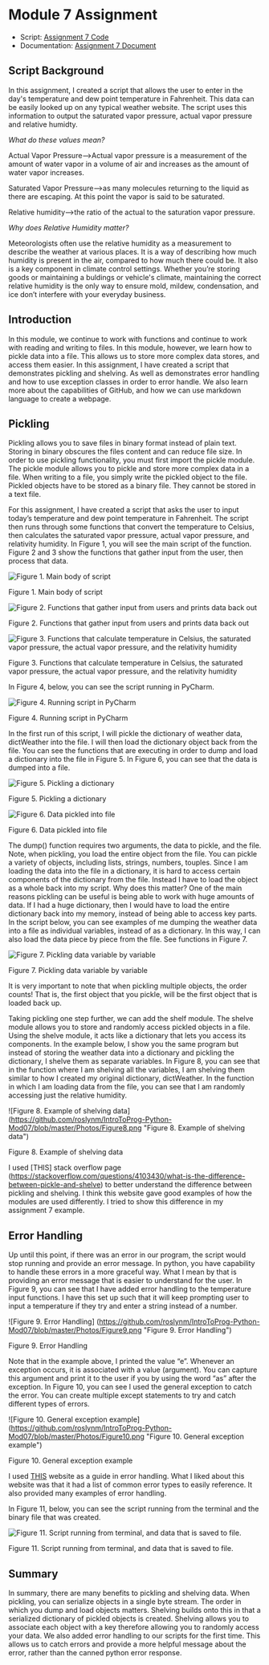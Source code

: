 # Module 7 Assignment
- Script: [Assignment 7 Code](https://github.com/roslynm/IntroToProg-Python-Mod07/blob/master/Assignment07.py)
- Documentation: [Assignment 7 Document](https://github.com/roslynm/IntroToProg-Python-Mod07/blob/master/Assignment07.pdf)
  
## Script Background
In this assignment, I created a script that allows the user to enter in the day's temperature and dew point temperature in Fahrenheit. This data can be easily looked up on any typical weather website. The script uses this information to output the saturated vapor pressure, actual vapor pressure and relative humidty. 

*What do these values mean?*

Actual Vapor Pressure-->Actual vapor pressure is a measurement of the amount of water vapor in a volume of air and increases as the amount of water vapor increases.

Saturated Vapor Pressure-->as many molecules returning to the liquid as there are escaping. At this point the vapor is said to be saturated.

Relative humidity-->the ratio of the actual to the saturation vapor pressure.

*Why does Relative Humidity matter?*

Meteorologists often use the relative humidity as a measurement to describe the weather at various places. It is a way of describing how much humidity is present in the air, compared to how much there could be. It also is a key component in climate control settings. Whether you’re storing goods or maintaining a buldings or vehicle's climate, maintaining the correct relative humidity is the only way to ensure mold, mildew, condensation, and ice don’t interfere with your everyday business.

## Introduction
In this module, we continue to work with functions and continue to work with reading and writing to files. In this module, however, we learn how to pickle data into a file. This allows us to store more complex data stores, and access them easier. In this assignment, I have created a script that demonstrates pickling and shelving. As well as demonstrates error handling and how to use exception classes in order to error handle. We also learn more about the capabilities of GitHub, and how we can use markdown language to create a webpage. 

## Pickling
Pickling allows you to save files in binary format instead of plain text. Storing in binary obscures the files content and can reduce file size. In order to use pickling functionality, you must first import the pickle module. The pickle module allows you to pickle and store more complex data in a file. When writing to a file, you simply write the pickled object to the file. Pickled objects have to be stored as a binary file. They cannot be stored in a text file. 

For this assignment, I have created a script that asks the user to input today’s temperature and dew point temperature in Fahrenheit. The script then runs through some functions that convert the temperature to Celsius, then calculates the saturated vapor pressure, actual vapor pressure, and relativity humidity. In Figure 1, you will see the main script of the function. Figure 2 and 3 show the functions that gather input from the user, then process that data. 

![Figure 1. Main body of script](https://github.com/roslynm/IntroToProg-Python-Mod07/blob/master/Photos/Figure1.png "Figure 1")

Figure 1. Main body of script

![Figure 2. Functions that gather input from users and prints data back out](https://github.com/roslynm/IntroToProg-Python-Mod07/blob/master/Photos/Figure2.png "Figure 2. Functions that gather input from users and prints data back out")

Figure 2. Functions that gather input from users and prints data back out

![Figure 3. Functions that calculate temperature in Celsius, the saturated vapor pressure, the actual vapor pressure, and the relativity humidity](https://github.com/roslynm/IntroToProg-Python-Mod07/blob/master/Photos/Figure3.png "Figure 3. Functions that calculate temperature in Celsius, the saturated vapor pressure, the actual vapor pressure, and the relativity humidity")

Figure 3. Functions that calculate temperature in Celsius, the saturated vapor pressure, the actual vapor pressure, and the relativity humidity

In Figure 4, below, you can see the script running in PyCharm.

![Figure 4. Running script in PyCharm](https://github.com/roslynm/IntroToProg-Python-Mod07/blob/master/Photos/Figure4.png "Figure 4. Running script in PyCharm")

Figure 4. Running script in PyCharm

In the first run of this script, I will pickle the dictionary of weather data, dictWeather into the file. I will then load the dictionary object back from the file. You can see the functions that are executing in order to dump and load a dictionary into the file in Figure 5. In Figure 6, you can see that the data is dumped into a file. 

![Figure 5. Pickling a dictionary](https://github.com/roslynm/IntroToProg-Python-Mod07/blob/master/Photos/Figure5.png "Figure 5. Pickling a dictionary")

Figure 5. Pickling a dictionary

![Figure 6. Data pickled into file](https://github.com/roslynm/IntroToProg-Python-Mod07/blob/master/Photos/Figure6.png "Figure 6. Data pickled into file")

Figure 6. Data pickled into file

The dump() function requires two arguments, the data to pickle, and the file. Note, when pickling, you load the entire object from the file. You can pickle a variety of objects, including lists, strings, numbers, touples. Since I am loading the data into the file in a dictionary, it is hard to access certain components of the dictionary from the file. Instead I have to load the object as a whole back into my script. Why does this matter? One of the main reasons pickling can be useful is being able to work with huge amounts of data. If I had a huge dictionary, then I would have to load the entire dictionary back into my memory, instead of being able to access key parts. In the script below, you can see examples of me dumping the weather data into a file as individual variables, instead of as a dictionary. In this way, I can also load the data piece by piece from the file. See functions in Figure 7. 

![Figure 7. Pickling data variable by variable](https://github.com/roslynm/IntroToProg-Python-Mod07/blob/master/Photos/Figure6.png "Figure 7. Pickling data variable by variable")

Figure 7. Pickling data variable by variable

It is very important to note that when pickling multiple objects, the order counts! That is, the first object that you pickle, will be the first object that is loaded back up. 

Taking pickling one step further, we can add the shelf module.  The shelve module allows you to store and randomly access pickled objects in a file. Using the shelve module, it acts like a dictionary that lets you access its components. In the example below, I show you the same program but instead of storing the weather data into a dictionary and pickling the dictionary, I shelve them as separate variables. In Figure 8, you can see that in the function where I am shelving all the variables, I am shelving them similar to how I created my original dictionary, dictWeather. In the function in which I am loading data from the file, you can see that I am randomly accessing just the relative humidity. 

![Figure 8. Example of shelving data] (https://github.com/roslynm/IntroToProg-Python-Mod07/blob/master/Photos/Figure8.png "Figure 8. Example of shelving data")

Figure 8. Example of shelving data

I used [THIS] stack overflow page (https://stackoverflow.com/questions/4103430/what-is-the-difference-between-pickle-and-shelve) to better understand the difference between pickling and shelving. I think this website gave good examples of how the modules are used differently. I tried to show this difference in my assignment 7 example.

## Error Handling

Up until this point, if there was an error in our program, the script would stop running and provide an error message. In python, you have capability to handle these errors in a more graceful way. What I mean by that is providing an error message that is easier to understand for the user. In Figure 9, you can see that I have added error handling to the temperature input functions. I have this set up such that it will keep prompting user to input a temperature if they try and enter a string instead of a number.

![Figure 9. Error Handling] (https://github.com/roslynm/IntroToProg-Python-Mod07/blob/master/Photos/Figure9.png "Figure 9. Error Handling")

Figure 9. Error Handling 

Note that in the example above, I printed the value “e”. Whenever an exception occurs, it is associated with a value (argument). You can capture this argument and print it to the user if you by using the word “as” after the exception.  In Figure 10, you can see I used the general exception to catch the error. You can create multiple except statements to try and catch different types of errors. 

![Figure 10. General exception example] (https://github.com/roslynm/IntroToProg-Python-Mod07/blob/master/Photos/Figure10.png "Figure 10. General exception example")

Figure 10. General exception example

I used [THIS](https://www.tutorialspoint.com/python/python_exceptions.htm) website as a guide in error handling. What I liked about this website was that it had a list of common error types to easily reference. It also provided many examples of error handling. 

In Figure 11, below, you can see the script running from the terminal and the binary file that was created. 

![Figure 11. Script running from terminal, and data that is saved to file.](https://github.com/roslynm/IntroToProg-Python-Mod07/blob/master/Photos/Figure11.png "Figure 11. Script running from terminal, and data that is saved to file. ")

Figure 11. Script running from terminal, and data that is saved to file. 

## Summary

In summary, there are many benefits to pickling and shelving data. When pickling, you can serialize objects in a single byte stream. The order in which you dump and load objects matters. Shelving builds onto this in that a serialized dictionary of pickled objects is created. Shelving allows you to associate each object with a key therefore allowing you to randomly access your data. We also added error handling to our scripts for the first time. This allows us to catch errors and provide a more helpful message about the error, rather than the canned python error response.















